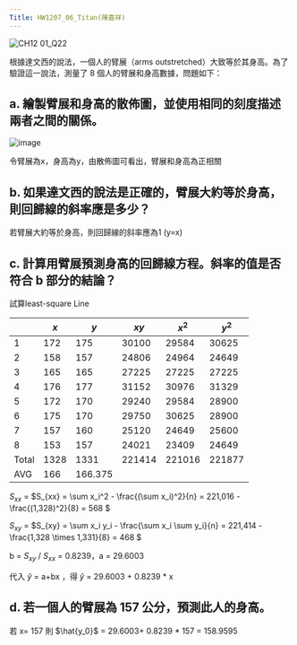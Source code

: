 ```yaml
---
Title: HW1207_06_Titan(陳嘉祥)
---
```


![CH12 01_Q22](https://github.com/user-attachments/assets/d2d032dc-fc36-4074-86a6-ef3dec417b38)

根據達文西的說法，一個人的臂展（arms outstretched）大致等於其身高。為了驗證這一說法，測量了 8 個人的臂展和身高數據，問題如下：

a. 繪製臂展和身高的散佈圖，並使用相同的刻度描述兩者之間的關係。
---

![image](https://github.com/user-attachments/assets/5a31cbfe-01aa-4b9d-ad8a-eec1750f443c)

令臂展為x，身高為y，由散佈圖可看出，臂展和身高為正相關

b. 如果達文西的說法是正確的，臂展大約等於身高，則回歸線的斜率應是多少？
---

若臂展大約等於身高，則回歸線的斜率應為1 (y=x)

c. 計算用臂展預測身高的回歸線方程。斜率的值是否符合 b 部分的結論？
---

試算least-square Line 
			
|	       	|	  $x$  	|	  $y$  	|	  $xy$ 	|	 $x^2$ 	|	 $y^2$ 	|
|	-------	|	-------	|	-------	|	-------	|	-------	|	-------	|
|	1	|	172	|	175	|	30100	|	29584	|	30625	|
|	2	|	158	|	157	|	24806	|	24964	|	24649	|
|	3	|	165	|	165	|	27225	|	27225	|	27225	|
|	4	|	176	|	177	|	31152	|	30976	|	31329	|
|	5	|	172	|	170	|	29240	|	29584	|	28900	|
|	6	|	175	|	170	|	29750	|	30625	|	28900	|
|	7	|	157	|	160	|	25120	|	24649	|	25600	|
|	8	|	153	|	157	|	24021	|	23409	|	24649	|
|	Total	|	1328	|	1331	|	221414	|	221016	|	221877	|
|	 AVG 	|	166	|	166.375	|	  	|	  	|	  	|

$S_{xx}$ = $S_{xx} = \sum x_i^2 - \frac{(\sum x_i)^2}{n} = 221,016 - \frac{(1,328)^2}{8} = 568 $

$S_{xy}$ = $S_{xy} = \sum x_i y_i - \frac{\sum x_i \sum y_i}{n} = 221,414 - \frac{1,328 \times 1,331}{8} = 468 $

b = $S_{xy}$ / $S_{xx}$ = 0.8239，a = 29.6003

代入 $\hat{y}$ = a+bx ，得 $\hat{y}$ = 29.6003 + 0.8239 * x



d. 若一個人的臂展為 157 公分，預測此人的身高。
---

若 x= 157 則 $\hat{y_0}$ = 29.6003+ 0.8239 * 157 = 158.9595
